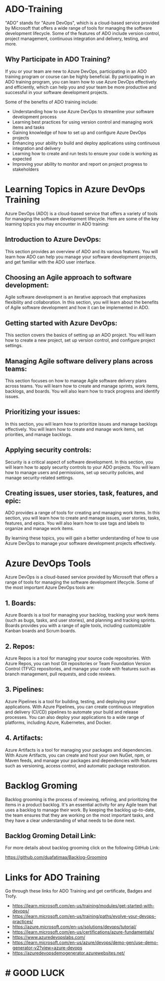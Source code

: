 # ADO-Training
"ADO" stands for "Azure DevOps", which is a cloud-based service provided by Microsoft that offers a wide range of tools for managing the software development lifecycle. Some of the features of ADO include version control, project management, continuous integration and delivery, testing, and more.

## Why Participate in ADO Training?
If you or your team are new to Azure DevOps, participating in an ADO training program or course can be highly beneficial. By participating in an ADO training program, you can learn how to use Azure DevOps effectively and efficiently, which can help you and your team be more productive and successful in your software development projects. 

Some of the benefits of ADO training include:
- Understanding how to use Azure DevOps to streamline your software development process
- Learning best practices for using version control and managing work items and tasks
- Gaining knowledge of how to set up and configure Azure DevOps projects
- Enhancing your ability to build and deploy applications using continuous integration and delivery
- Learning how to create and run tests to ensure your code is working as expected
- Improving your ability to monitor and report on project progress to stakeholders

# Learning Topics in Azure DevOps Training
Azure DevOps (ADO) is a cloud-based service that offers a variety of tools for managing the software development lifecycle. Here are some of the key learning topics you may encounter in ADO training:

## Introduction to Azure DevOps:
This section provides an overview of ADO and its various features. You will learn how ADO can help you manage your software development projects, and get familiar with the ADO user interface.

## Choosing an Agile approach to software development:
Agile software development is an iterative approach that emphasizes flexibility and collaboration. In this section, you will learn about the benefits of Agile software development and how it can be implemented in ADO.

## Getting started with Azure DevOps:
This section covers the basics of setting up an ADO project. You will learn how to create a new project, set up version control, and configure project settings.

## Managing Agile software delivery plans across teams:
This section focuses on how to manage Agile software delivery plans across teams. You will learn how to create and manage sprints, work items, backlogs, and boards. You will also learn how to track progress and identify issues.

## Prioritizing your issues:
In this section, you will learn how to prioritize issues and manage backlogs effectively. You will learn how to create and manage work items, set priorities, and manage backlogs.

## Applying security controls:
Security is a critical aspect of software development. In this section, you will learn how to apply security controls to your ADO projects. You will learn how to manage users and permissions, set up security policies, and manage security-related settings.

## Creating issues, user stories, task, features, and epic:
ADO provides a range of tools for creating and managing work items. In this section, you will learn how to create and manage issues, user stories, tasks, features, and epics. You will also learn how to use tags and labels to organize and manage work items.

By learning these topics, you will gain a better understanding of how to use Azure DevOps to manage your software development projects effectively.

# Azure DevOps Tools
Azure DevOps is a cloud-based service provided by Microsoft that offers a range of tools for managing the software development lifecycle. Some of the most important Azure DevOps tools are:

## 1. Boards:
Azure Boards is a tool for managing your backlog, tracking your work items (such as bugs, tasks, and user stories), and planning and tracking sprints. Boards provides you with a range of agile tools, including customizable Kanban boards and Scrum boards.

## 2. Repos:
Azure Repos is a tool for managing your source code repositories. With Azure Repos, you can host Git repositories or Team Foundation Version Control (TFVC) repositories, and manage your code with features such as branch management, pull requests, and code reviews.

## 3. Pipelines:
Azure Pipelines is a tool for building, testing, and deploying your applications. With Azure Pipelines, you can create continuous integration and delivery (CI/CD) pipelines to automate your build and release processes. You can also deploy your applications to a wide range of platforms, including Azure, Kubernetes, and Docker.

## 4. Artifacts: 
Azure Artifacts is a tool for managing your packages and dependencies. With Azure Artifacts, you can create and host your own NuGet, npm, or Maven feeds, and manage your packages and dependencies with features such as versioning, access control, and automatic package restoration.

# Backlog Groming
Backlog grooming is the process of reviewing, refining, and prioritizing the items in a product backlog. It's an essential activity for any Agile team that uses a backlog to manage their work. By keeping the backlog up-to-date, the team ensures that they are working on the most important tasks, and they have a clear understanding of what needs to be done next.
## Backlog Groming Detail Link: 
For more details about backlog grooming click on the following GitHub Link:

https://github.com/duafatimaa/Backlog-Grooming

# Links for ADO Training
Go through these links for ADO Training and get certificate, Badges and Trofy. 

- https://learn.microsoft.com/en-us/training/modules/get-started-with-devops/
- https://learn.microsoft.com/en-us/training/paths/evolve-your-devops-practices/
- https://azure.microsoft.com/en-us/solutions/devops/tutorial/
- https://learn.microsoft.com/en-us/certifications/azure-fundamentals/
- https://www.azuredevopslabs.com/
- https://learn.microsoft.com/en-us/azure/devops/demo-gen/use-demo-generator-v2?view=azure-devops
- https://azuredevopsdemogenerator.azurewebsites.net/


 #                                                        # GOOD LUCK 
